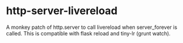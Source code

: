 # http-server-livereload
A monkey patch of http.server to call livereload when server_forever is called. This is compatible with flask reload and tiny-lr (grunt watch).
